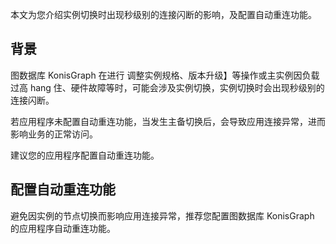 
本文为您介绍实例切换时出现秒级别的连接闪断的影响，及配置自动重连功能。

## 背景
图数据库 KonisGraph 在进行 调整实例规格、版本升级】等操作或主实例因负载过高 hang 住、硬件故障等时，可能会涉及实例切换，实例切换时会出现秒级别的连接闪断。

若应用程序未配置自动重连功能，当发生主备切换后，会导致应用连接异常，进而影响业务的正常访问。

建议您的应用程序配置自动重连功能。

## 配置自动重连功能
避免因实例的节点切换而影响应用连接异常，推荐您配置图数据库 KonisGraph 的应用程序自动重连功能。
